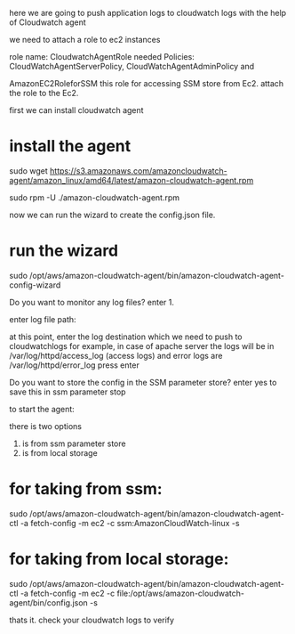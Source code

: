 here we are going to push application logs to cloudwatch logs with the help of Cloudwatch agent



we need to attach a role to ec2 instances

role name: CloudwatchAgentRole
needed Policies: CloudWatchAgentServerPolicy, CloudWatchAgentAdminPolicy and 

AmazonEC2RoleforSSM this role for accessing SSM store from Ec2.
attach the role to the Ec2.

first we can install cloudwatch agent
# install the agent
sudo wget https://s3.amazonaws.com/amazoncloudwatch-agent/amazon_linux/amd64/latest/amazon-cloudwatch-agent.rpm 

sudo rpm -U ./amazon-cloudwatch-agent.rpm

now we can run the wizard to create the config.json file.
# run the wizard
sudo /opt/aws/amazon-cloudwatch-agent/bin/amazon-cloudwatch-agent-config-wizard


Do you want to monitor any log files?
enter 1.

enter log file path:

at this point, enter the log destination which we need to push to cloudwatchlogs 
for example, in case of apache server the logs will be in /var/log/httpd/access_log (access logs) and error logs are /var/log/httpd/error_log
press enter


Do you want to store the config in the SSM parameter store?
enter yes to save this in ssm parameter stop


to start the agent:

there is two options 

1. is from ssm parameter store
2. is from local storage 

# for taking from ssm:
sudo /opt/aws/amazon-cloudwatch-agent/bin/amazon-cloudwatch-agent-ctl -a fetch-config -m ec2 -c ssm:AmazonCloudWatch-linux -s


# for taking from local storage:
sudo /opt/aws/amazon-cloudwatch-agent/bin/amazon-cloudwatch-agent-ctl -a fetch-config -m ec2 -c file:/opt/aws/amazon-cloudwatch-agent/bin/config.json -s



thats it. check your cloudwatch logs to verify
